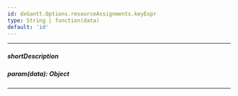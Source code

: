 ```yaml
---
id: dxGantt.Options.resourceAssignments.keyExpr
type: String | function(data)
default: 'id'
---
```

---
##### shortDescription

##### param(data): Object

---
